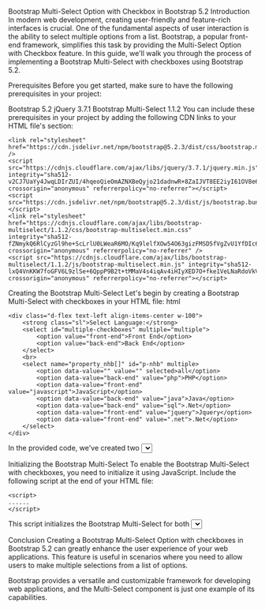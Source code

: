 
Bootstrap Multi-Select Option with Checkbox in Bootstrap 5.2
Introduction
In modern web development, creating user-friendly and feature-rich interfaces is crucial. One of the fundamental aspects of user interaction is the ability to select multiple options from a list. Bootstrap, a popular front-end framework, simplifies this task by providing the Multi-Select Option with Checkbox feature. In this guide, we'll walk you through the process of implementing a Bootstrap Multi-Select with checkboxes using Bootstrap 5.2.

Prerequisites
Before you get started, make sure to have the following prerequisites in your project:

Bootstrap 5.2
jQuery 3.7.1
Bootstrap Multi-Select 1.1.2
You can include these prerequisites in your project by adding the following CDN links to your HTML file's <head> section:
```
<link rel="stylesheet" href="https://cdn.jsdelivr.net/npm/bootstrap@5.2.3/dist/css/bootstrap.min.css" />
<script src="https://cdnjs.cloudflare.com/ajax/libs/jquery/3.7.1/jquery.min.js" integrity="sha512-v2CJ7UaYy4JwqLDIrZUI/4hqeoQieOmAZNXBeQyjo21dadnwR+8ZaIJVT8EE2iyI61OV8e6M8PP2/4hpQINQ/g==" crossorigin="anonymous" referrerpolicy="no-referrer"></script>
<script src="https://cdn.jsdelivr.net/npm/bootstrap@5.2.3/dist/js/bootstrap.bundle.min.js"></script>
<link rel="stylesheet" href="https://cdnjs.cloudflare.com/ajax/libs/bootstrap-multiselect/1.1.2/css/bootstrap-multiselect.min.css" integrity="sha512-fZNmykQ6RlCyzGl9he+ScLrlU0LWeaR6MO/Kq9lelfXOw54O63gizFMSD5fVgZvU1YfDIc6mxom5n60qJ1nCrQ==" crossorigin="anonymous" referrerpolicy="no-referrer" />
<script src="https://cdnjs.cloudflare.com/ajax/libs/bootstrap-multiselect/1.1.2/js/bootstrap-multiselect.min.js" integrity="sha512-lxQ4VnKKW7foGFV6L9zlSe+6QppP9B2t+tMMaV4s4iqAv4iHIyXED7O+fke1VeLNaRdoVkVt8Hw/jmZ+XocsXQ==" crossorigin="anonymous" referrerpolicy="no-referrer"></script>
```
Creating the Bootstrap Multi-Select
Let's begin by creating a Bootstrap Multi-Select with checkboxes in your HTML file:
html
```
<div class="d-flex text-left align-items-center w-100">
    <strong class="sl">Select Language:</strong>
    <select id="multiple-checkboxes" multiple="multiple">
        <option value="front-end">Front End</option>
        <option value="back-end">Back End</option>
    </select>
    <br>
    <select name="property_nhb[]" id="p-nhb" multiple>
        <option data-value="" value="" selected>all</option>
        <option data-value="back-end" value="php">PHP</option>
        <option data-value="front-end" value="javascript">JavaScript</option>
        <option data-value="back-end" value="java">Java</option>
        <option data-value="back-end" value="sql">.Net</option>
        <option data-value="front-end" value="jquery">Jquery</option>
        <option data-value="front-end" value=".net">.Net</option>
    </select>
</div>
```
In the provided code, we've created two <select> elements. The first with the id "multiple-checkboxes" is used for selecting languages, while the second with the id "p-nhb" is for selecting programming languages.

Initializing the Bootstrap Multi-Select
To enable the Bootstrap Multi-Select with checkboxes, you need to initialize it using JavaScript. Include the following script at the end of your HTML file:

```
<script>
......
</script>
```
This script initializes the Bootstrap Multi-Select for both <select> elements and provides functionality to dynamically update the options in the "p-nhb" dropdown based on the selections in the "multiple-checkboxes" dropdown.

Conclusion
Creating a Bootstrap Multi-Select Option with checkboxes in Bootstrap 5.2 can greatly enhance the user experience of your web applications. This feature is useful in scenarios where you need to allow users to make multiple selections from a list of options.

Bootstrap provides a versatile and customizable framework for developing web applications, and the Multi-Select component is just one example of its capabilities.
